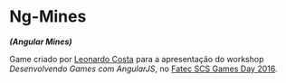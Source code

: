 # Ng-Mines
**_(Angular Mines)_**

Game criado por [Leonardo Costa](https://www.linkedin.com/in/leonardo-costa-37907592) para a apresentação do workshop *Desenvolvendo Games com AngularJS*, no [Fatec SCS Games Day 2016](https://www.facebook.com/fatecgamesday/).
